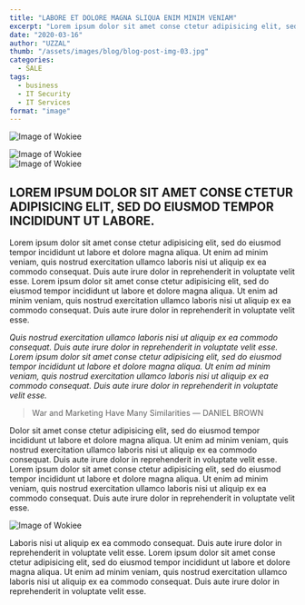 ```yaml
---
title: "LABORE ET DOLORE MAGNA SLIQUA ENIM MINIM VENIAM"
excerpt: "Lorem ipsum dolor sit amet conse ctetur adipisicing elit, sed do eiusmod tempor incididunt ut labore et dolore magna aliqua."
date: "2020-03-16"
author: "UZZAL"
thumb: "/assets/images/blog/blog-post-img-03.jpg"
categories:
  - SALE
tags:
  - business
  - IT Security
  - IT Services
format: "image"
---
```


![Image of Wokiee](/assets/images/blog/blog-single-img-01.jpg)
<div class="row">
  <div class="col">
    <img src="/assets/images/blog/blog-single-img-02.jpg" alt="Image of Wokiee" />
  </div>

  <div class="col">
    <img src="/assets/images/blog/blog-single-img-03.jpg" alt="Image of Wokiee" />
  </div>
</div>

## LOREM IPSUM DOLOR SIT AMET CONSE CTETUR ADIPISICING ELIT, SED DO EIUSMOD TEMPOR INCIDIDUNT UT LABORE.

Lorem ipsum dolor sit amet conse ctetur adipisicing elit, sed do eiusmod tempor incididunt ut labore et dolore magna aliqua. Ut enim ad minim veniam, quis nostrud exercitation ullamco laboris nisi ut aliquip ex ea commodo consequat. Duis aute irure dolor in reprehenderit in voluptate velit esse. Lorem ipsum dolor sit amet conse ctetur adipisicing elit, sed do eiusmod tempor incididunt ut labore et dolore magna aliqua. Ut enim ad minim veniam, quis nostrud exercitation ullamco laboris nisi ut aliquip ex ea commodo consequat. Duis aute irure dolor in reprehenderit in voluptate velit esse.

*Quis nostrud exercitation ullamco laboris nisi ut aliquip ex ea commodo consequat. Duis aute irure dolor in reprehenderit in voluptate velit esse. Lorem ipsum dolor sit amet conse ctetur adipisicing elit, sed do eiusmod tempor incididunt ut labore et dolore magna aliqua. Ut enim ad minim veniam, quis nostrud exercitation ullamco laboris nisi ut aliquip ex ea commodo consequat. Duis aute irure dolor in reprehenderit in voluptate velit esse.*

<blockquote class="tt-blockquote">
  <i class="tt-icon icon-g-56"></i>
  <span class="tt-title">War and Marketing Have Many Similarities</span>
  <span class="tt-title-description">— <span>DANIEL BROWN</span></span>
</blockquote>

Dolor sit amet conse ctetur adipisicing elit, sed do eiusmod tempor incididunt ut labore et dolore magna aliqua. Ut enim ad minim veniam, quis nostrud exercitation ullamco laboris nisi ut aliquip ex ea commodo consequat. Duis aute irure dolor in reprehenderit in voluptate velit esse. Lorem ipsum dolor sit amet conse ctetur adipisicing elit, sed do eiusmod tempor incididunt ut labore et dolore magna aliqua. Ut enim ad minim veniam, quis nostrud exercitation ullamco laboris nisi ut aliquip ex ea commodo consequat. Duis aute irure dolor in reprehenderit in voluptate velit esse.

![Image of Wokiee](/assets/images/blog/blog-single-img-04.jpg)

Laboris nisi ut aliquip ex ea commodo consequat. Duis aute irure dolor in reprehenderit in voluptate velit esse. Lorem ipsum dolor sit amet conse ctetur adipisicing elit, sed do eiusmod tempor incididunt ut labore et dolore magna aliqua. Ut enim ad minim veniam, quis nostrud exercitation ullamco laboris nisi ut aliquip ex ea commodo consequat. Duis aute irure dolor in reprehenderit in voluptate velit esse.